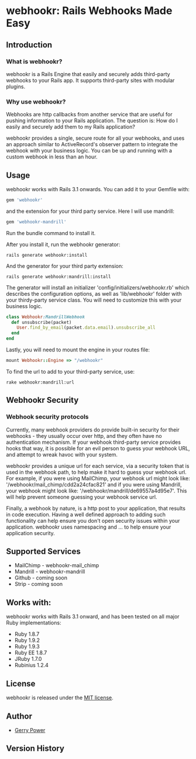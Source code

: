 # webhookr: Rails Webhooks Made Easy

## <a name="introduction"></a>Introduction

### What is webhookr?

webhookr is a Rails Engine that easily and securely adds third-party
webhooks to your Rails app. It supports third-party sites with modular
plugins.

### Why use webhookr?

Webhooks are http callbacks from another service that are useful for
pushing information to your Rails application. The question is: How do I
easily and securely add them to my Rails application?

webhookr provides a single, secure route for all your webhooks, and uses an
approach similar to ActiveRecord's observer pattern to integrate the webhook
with your business logic. You can be up and running with a custom webhook in
less than an hour.

## <a name="usage"></a>Usage

webhookr works with Rails 3.1 onwards. You can add it to your Gemfile
with:

```ruby
gem 'webhookr'
```

and the extension for your third party service. Here I will use mandrill:

```ruby
gem 'webhookr-mandrill'
```

Run the bundle command to install it.

After you install it, run the webhookr generator:

```console
rails generate webhookr:install
```

And the generator for your third party extension:

```console
rails generate webhookr:mandrill:install
```

The generator will install an initializer 'config/initializers/webhookr.rb'
which describes the configuration options, as well as 'lib/webhookr' folder
with your thirdy-party service class. You will need to customize this with
your business logic.

```ruby
class Webhookr:MandrillWebhook
  def unsubscribe(packet)
    User.find_by_email(packet.data.email).unsubscribe_all
  end
end
```

Lastly, you will need to mount the engine in your routes file:

```ruby
mount Webhookr::Engine => "/webhookr"
```

To find the url to add to your third-party service, use: 

```console
rake webhookr:mandrill:url
```

## <a name="security"></a>Webhookr Security

### Webhook security protocols

Currently, many webhook providers do provide built-in security for their 
webhooks - they usually occur over http, and they often have no authentication 
mechanism. If your webhook third-party service provides hooks that way, it is 
possible for an evil person to guess your webhook URL, and attempt to wreak havoc with your system.

webhookr provides a unique url for each service, via a security token that
is used in the webhook path, to help make it hard to guess your webhook url.
For example, if you were using MailChimp, your webhook url might look like: '/webhookr/mail_chimp/cdd2a24cfac821' and if you were using Mandrill, your 
webhook might look like: '/webhookr/mandrill/de69557a4d95e7'. This will help prevent someone guessing your webhook service url.

Finally, a webhook by nature, is a http post to your application, that results in code execution. Having a well defined approach to adding such functionality
can help ensure you don't open security issues within your application.
webhookr uses namespacing and ... to help ensure your application security.

## <a name="supported_services"></a>Supported Services

* MailChimp - webhookr-mail_chimp
* Mandrill - webhookr-mandrill
* Github - coming soon
* Strip - coming soon

## <a name="supported_services"></a>Works with:

webhookr works with Rails 3.1 onward, and has been tested on all major Ruby
implementations:

* Ruby 1.8.7
* Ruby 1.9.2
* Ruby 1.9.3
* Ruby EE 1.8.7
* JRuby 1.7.0
* Rubinius 1.2.4

## License

webhookr is released under the [MIT license](http://www.opensource.org/licenses/MIT).

## Author

* [Gerry Power](https://github.com/gerrypower)

## <a name="Version History"></a>Version History
